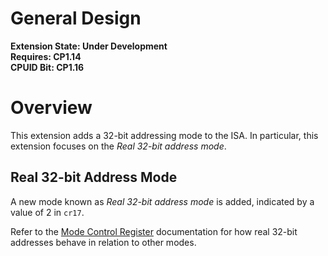 # General Design

**Extension State: Under Development**  
**Requires: CP1.14**  
**CPUID Bit: CP1.16**

# Overview

This extension adds a 32-bit addressing mode to the ISA. In particular, this extension focuses on the _Real 32-bit address mode_.

## Real 32-bit Address Mode

A new mode known as _Real 32-bit address mode_ is added, indicated by a value of 2 in `cr17`.

Refer to the [Mode Control Register](mode-control-register.md) documentation for how real 32-bit addresses behave in relation to other modes.
